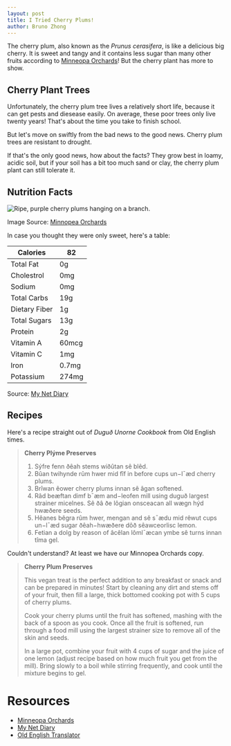 ```yaml
---
layout: post
title: I Tried Cherry Plums!
author: Bruno Zhong
---
```


The cherry plum, also known as the *Prunus cerasifera*, is like a delicious big cherry. It is sweet and tangy and it contains less sugar than many other fruits according to [Minneopa Orchards](https://minnetonkaorchards.com/cherry-plums/)! But the cherry plant has more to show.

## Cherry Plant Trees

Unfortunately, the cherry plum tree lives a relatively short life, because it can get pests and diesease easily. On average, these poor trees only live twenty years! That's about the time you take to finish school.

But let's move on swiftly from the bad news to the good news. Cherry plum trees are resistant to drought.

If that's the only good news, how about the facts? They grow best in loamy, acidic soil, but if your soil has a bit too much sand or clay, the cherry plum plant can still tolerate it.

## Nutrition Facts

![Ripe, purple cherry plums hanging on a branch.](https://github.com/Brunozhon/bruno-news/assets/69879040/5dad0ff8-b917-49ab-9489-e0df9b1587fd)

Image Source: [Minnopea Orchards](https://minnetonkaorchards.com/cherry-plums/)

In case you thought they were only sweet, here's a table:

**Calories** | **82** 
---|---
Total Fat | 0g
Cholestrol | 0mg
Sodium | 0mg
Total Carbs | 19g 
Dietary Fiber | 1g
Total Sugars | 13g
Protein | 2g
Vitamin A | 60mcg
Vitamin C | 1mg
Iron | 0.7mg
Potassium | 274mg

Source: [My Net Diary](https://www.mynetdiary.com/food/calories-in-cherry-plum-by-verry-serving-22746499-0.html)

## Recipes

Here's a recipe straight out of *Duguð Unorne Cookbook* from Old English times.

> **Cherry Plýme Preserves**
>
> 1. Sýfre fenn ðêah stems wiðûtan sê blêd.
> 2. Bûan twihynde rûm hwer mid fîf in before cups un−l¯æd cherry plums.
> 3. Brîwan êower cherry plums innan sê âgan softened.
> 4. Râd beæftan dimf b¯æm and−leofen mill using duguð largest strainer micelnes. Sê ðâ ðe lôgian onsceacan all wægn hýd hwæðere seeds.
> 5. Hêanes bêgra rûm hwer, mengan and sê s¯ædu mid rêwut cups un−l¯æd sugar ðêah−hwæðere dôð sêawceorlisc lemon.
> 6. Fetian a dolg by reason of âcêlan lôml¯æcan ymbe sê turns innan tîma gel.

Couldn't understand? At least we have our Minnopea Orchards copy.

> **Cherry Plum Preserves**
>
> This vegan treat is the perfect addition to any breakfast or snack and can be prepared in minutes! Start by cleaning any dirt and stems off of your fruit, then fill a large, thick bottomed cooking pot with 5 cups of cherry plums.
>
> Cook your cherry plums until the fruit has softened, mashing with the back of a spoon as you cook. Once all the fruit is softened, run through a food mill using the largest strainer size to remove all of the skin and seeds.
>
> In a large pot, combine your fruit with 4 cups of sugar and the juice of one lemon (adjust recipe based on how much fruit you get from the mill). Bring slowly to a boil while stirring frequently, and cook until the mixture begins to gel.


# Resources

- [Minneopa Orchards](https://minnetonkaorchards.com/cherry-plums/)
- [My Net Diary](https://www.mynetdiary.com/food/calories-in-cherry-plum-by-verry-serving-22746499-0.html)
- [Old English Translator](https://lingojam.com/OldEnglishTranslator)

